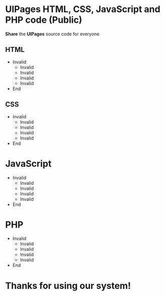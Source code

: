 # UIPages HTML, CSS, JavaScript and PHP code (Public)
**Share** the **UIPages** source code for everyone

## HTML
* Invalid
    * Invalid
    * Invalid
    * Invalid
    * Invalid
* End
## CSS
* Invalid
    * Invalid
    * Invalid
    * Invalid
    * Invalid
* End
# JavaScript
* Invalid
    * Invalid
    * Invalid
    * Invalid
    * Invalid
* End
# PHP
* Invalid
    * Invalid
    * Invalid
    * Invalid
    * Invalid
* End

# Thanks for using our system!
